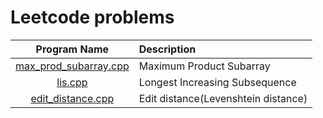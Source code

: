 # Leetcode problems

|                  Program Name                  | Description                         |
| :--------------------------------------------: | :---------------------------------- |
| [max_prod_subarray.cpp](max_prod_subarray.cpp) | Maximum Product Subarray            |
|               [lis.cpp](lis.cpp)               | Longest Increasing Subsequence      |
|     [edit_distance.cpp](edit_distance.cpp)     | Edit distance(Levenshtein distance) |
